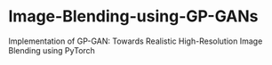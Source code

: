 # Image-Blending-using-GP-GANs
Implementation of GP-GAN: Towards Realistic High-Resolution Image Blending using PyTorch
